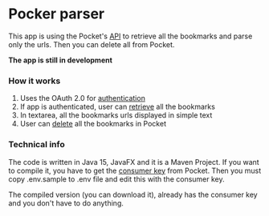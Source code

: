 # Pocker parser

This app is using the Pocket's [API](https://getpocket.com/developer/docs/overview) to retrieve all the
bookmarks and parse only the urls. Then you can delete all from Pocket.

**The app is still in development**

### How it works

1. Uses the OAuth 2.0 for [authentication](https://getpocket.com/developer/docs/authentication)
2. If app is authenticated, user can [retrieve](https://getpocket.com/developer/docs/v3/retrieve) all the bookmarks
3. In textarea, all the bookmarks urls displayed in simple text
4. User can [delete](https://getpocket.com/developer/docs/v3/modify) all the bookmarks in Pocket

### Technical info

The code is written in Java 15, JavaFX and it is a Maven Project. If you want to compile it, you have
to get the [consumer key](https://getpocket.com/developer/apps/new) from Pocket. 
Then you must copy .env.sample to .env file and edit this with the consumer key. 

The compiled version (you can download it), already has the consumer key and you don't have to do anything.


